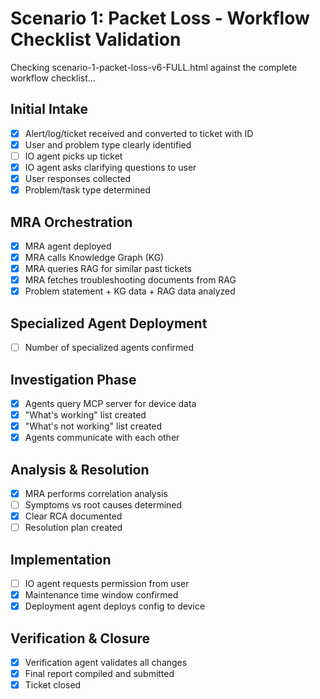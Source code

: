# Scenario 1: Packet Loss - Workflow Checklist Validation

Checking scenario-1-packet-loss-v6-FULL.html against the complete workflow checklist...

## Initial Intake
- [x] Alert/log/ticket received and converted to ticket with ID
- [x] User and problem type clearly identified
- [ ] IO agent picks up ticket
- [x] IO agent asks clarifying questions to user
- [x] User responses collected
- [x] Problem/task type determined

## MRA Orchestration
- [x] MRA agent deployed
- [x] MRA calls Knowledge Graph (KG)
- [x] MRA queries RAG for similar past tickets
- [x] MRA fetches troubleshooting documents from RAG
- [x] Problem statement + KG data + RAG data analyzed

## Specialized Agent Deployment
- [ ] Number of specialized agents confirmed

## Investigation Phase
- [x] Agents query MCP server for device data
- [x] "What's working" list created
- [x] "What's not working" list created
- [x] Agents communicate with each other

## Analysis & Resolution
- [x] MRA performs correlation analysis
- [ ] Symptoms vs root causes determined
- [x] Clear RCA documented
- [ ] Resolution plan created

## Implementation
- [ ] IO agent requests permission from user
- [x] Maintenance time window confirmed
- [x] Deployment agent deploys config to device

## Verification & Closure
- [x] Verification agent validates all changes
- [x] Final report compiled and submitted
- [x] Ticket closed
